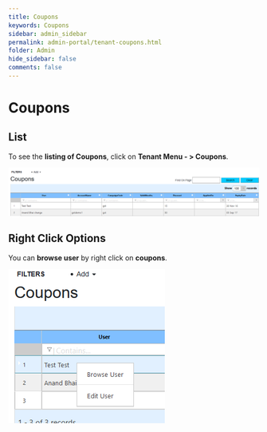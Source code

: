 ```yaml
---
title: Coupons
keywords: Coupons
sidebar: admin_sidebar
permalink: admin-portal/tenant-coupons.html
folder: Admin
hide_sidebar: false
comments: false
---
```


# Coupons

## List

To see the **listing of Coupons**, click on **Tenant Menu - > Coupons**.

![](/images/TenCoupons.png)

## Right Click Options

You can **browse user** by right click on **coupons**.

![](/images/TenCouponsRightClick.png)
